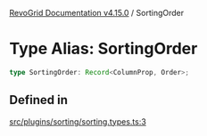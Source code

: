 [RevoGrid Documentation v4.15.0](README.md) / SortingOrder

# Type Alias: SortingOrder

```ts
type SortingOrder: Record<ColumnProp, Order>;
```

## Defined in

[src/plugins/sorting/sorting.types.ts:3](https://github.com/revolist/revogrid/blob/f57e3b1afae49404a5b6670c54899cb5770f47c4/src/plugins/sorting/sorting.types.ts#L3)
